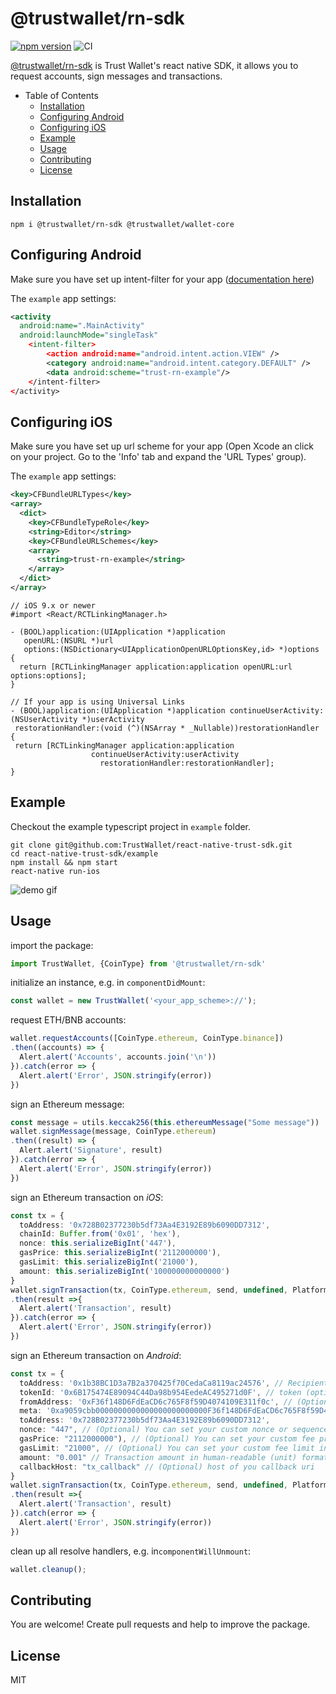 # @trustwallet/rn-sdk

[![npm version](https://badge.fury.io/js/%40trustwallet%2Frn-sdk.svg)](https://badge.fury.io/js/%40trustwallet%2Frn-sdk)
![CI](https://github.com/trustwallet/react-native-trust-sdk/workflows/CI/badge.svg)

[@trustwallet/rn-sdk](https://www.npmjs.com/package/@trustwallet/rn-sdk) is Trust Wallet's react native SDK, it allows you to request accounts, sign messages and transactions.

- Table of Contents
  - [Installation](#installation)
  - [Configuring Android](#configuring-android)
  - [Configuring iOS](#configuring-ios)
  - [Example](#example)
  - [Usage](#usage)
  - [Contributing](#contributing)
  - [License](#license)

## Installation

```shell
npm i @trustwallet/rn-sdk @trustwallet/wallet-core
```

## Configuring Android

Make sure you have set up intent-filter for your app ([documentation here](https://developer.android.com/training/app-links/deep-linking#adding-filters))

The `example` app settings:

```xml
<activity
  android:name=".MainActivity"
  android:launchMode="singleTask"
    <intent-filter>
        <action android:name="android.intent.action.VIEW" />
        <category android:name="android.intent.category.DEFAULT" />
        <data android:scheme="trust-rn-example"/>
    </intent-filter>
</activity>
```

## Configuring iOS

Make sure you have set up url scheme for your app (Open Xcode an click on your project. Go to the 'Info' tab and expand the 'URL Types' group).

The `example` app settings:

```xml
<key>CFBundleURLTypes</key>
<array>
  <dict>
    <key>CFBundleTypeRole</key>
    <string>Editor</string>
    <key>CFBundleURLSchemes</key>
    <array>
      <string>trust-rn-example</string>
    </array>
  </dict>
</array>
```

```objc
// iOS 9.x or newer
#import <React/RCTLinkingManager.h>

- (BOOL)application:(UIApplication *)application
   openURL:(NSURL *)url
   options:(NSDictionary<UIApplicationOpenURLOptionsKey,id> *)options
{
  return [RCTLinkingManager application:application openURL:url options:options];
}

// If your app is using Universal Links
- (BOOL)application:(UIApplication *)application continueUserActivity:(NSUserActivity *)userActivity
 restorationHandler:(void (^)(NSArray * _Nullable))restorationHandler
{
 return [RCTLinkingManager application:application
                  continueUserActivity:userActivity
                    restorationHandler:restorationHandler];
}
```

## Example

Checkout the example typescript project in `example` folder.

```shell
git clone git@github.com:TrustWallet/react-native-trust-sdk.git
cd react-native-trust-sdk/example
npm install && npm start
react-native run-ios
```

![demo gif](https://user-images.githubusercontent.com/360470/86009121-669bf880-ba4c-11ea-8bb7-3c2d8a139a68.gif)

## Usage

import the package:

```typescript
import TrustWallet, {CoinType} from '@trustwallet/rn-sdk'
```

initialize an instance, e.g. in `componentDidMount`:

```typescript
const wallet = new TrustWallet('<your_app_scheme>://');
```

request ETH/BNB accounts:

```typescript
wallet.requestAccounts([CoinType.ethereum, CoinType.binance])
.then((accounts) => {
  Alert.alert('Accounts', accounts.join('\n'))
}).catch(error => {
  Alert.alert('Error', JSON.stringify(error))
})
```

sign an Ethereum message:

```typescript
const message = utils.keccak256(this.ethereumMessage("Some message"))
wallet.signMessage(message, CoinType.ethereum)
.then((result) => {
  Alert.alert('Signature', result)
}).catch(error => {
  Alert.alert('Error', JSON.stringify(error))
})
```

sign an Ethereum transaction on *iOS*:

```typescript
const tx = {
  toAddress: '0x728B02377230b5df73Aa4E3192E89b6090DD7312',
  chainId: Buffer.from('0x01', 'hex'),
  nonce: this.serializeBigInt('447'),
  gasPrice: this.serializeBigInt('2112000000'),
  gasLimit: this.serializeBigInt('21000'),
  amount: this.serializeBigInt('100000000000000')
}
wallet.signTransaction(tx, CoinType.ethereum, send, undefined, Platform.OS)
.then(result =>{
  Alert.alert('Transaction', result)
}).catch(error => {
  Alert.alert('Error', JSON.stringify(error))
})
```

sign an Ethereum transaction on *Android*:

```typescript
const tx = {
  toAddress: '0x1b38BC1D3a7B2a370425f70CedaCa8119ac24576', // Recipient address
  tokenId: '0x6B175474E89094C44Da98b954EedeAC495271d0F', // token (optional), following standard of unique identifier on the blockhain as smart contract address or asset ID
  fromAddress: '0xF36f148D6FdEaCD6c765F8f59D4074109E311f0c', // (Optional) "From" address parameter specifies a wallet which contains given account
  meta: '0xa9059cbb0000000000000000000000000F36f148D6FdEaCD6c765F8f59D4074109E311f0c0000000000000000000000000000000000000000000000000000000000000001', // (Optional) Transaction data in hex format, Memo or Destination tag
  toAddress: '0x728B02377230b5df73Aa4E3192E89b6090DD7312',
  nonce: "447", // (Optional) You can set your custom nonce or sequence
  gasPrice: "2112000000"), // (Optional) You can set your custom fee price in subunit format
  gasLimit: "21000", // (Optional) You can set your custom fee limit in subunit format
  amount: "0.001" // Transaction amount in human-readable (unit) format
  callbackHost: "tx_callback" // (Optional) host of you callback uri
}
wallet.signTransaction(tx, CoinType.ethereum, send, undefined, Platform.OS)
.then(result =>{
  Alert.alert('Transaction', result)
}).catch(error => {
  Alert.alert('Error', JSON.stringify(error))
})
```
clean up all resolve handlers, e.g. in`componentWillUnmount`:

```typescript
wallet.cleanup();
```

## Contributing

You are welcome! Create pull requests and help to improve the package.

## License

MIT
